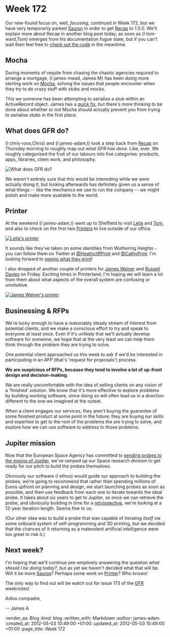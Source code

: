 Week 172
========

Our new-found focus on, well, _focusing_, continued in Week 172, but we have very temporarily parked [Sauron][] in order to get [Recap][] to 1.0.0. We'll explain more about Recap in another blog post today, as soon as {l tom-ward,Tom} emerges from his documentation fugue state, but if you can't wait then feel free to [check out the code][Recap] in the meantime.


Mocha
-----

During moments of respite from chasing the chaotic agencies required to arrange a mortgage, {l james-mead, James M} has been doing more sterling work on [Mocha], solving the issues that people encounter when they try to do crazy stuff with stubs and mocks.

This we someone has been attempting to serialise a stub within an ActiveRecord object. James has a [quick fix](https://github.com/floehopper/mocha/commit/d0569869da15fa9d3d86b18047630452a21906df), but there's more thinking to be done about whether or not Mocha should actually prevent you from trying to serialise stubs in the first place.


What does GFR do?
-----------------

{l chris-roos,Chris} and {l james-adam,I} took a step back from [Recap][] on Thursday morning to roughly map out *what GFR has done*. Like, ever. We roughly categorised the fruit of our labours into five categories: products, apps, libraries, client work, and philosophy.

![What does GFR do?](/images/blog/what-does-gfr-do.jpg)

We weren't entirely sure that this would be interesting while we were actually doing it, but looking afterwards has definitely given us a sense of what things -- like the mechanics we use to run the company -- we might polish and make more available to the world.


Printer
-------

At the weekend {l james-adam,I} went up to Sheffield to visit [Leila](http://finalbullet.com) and [Tom](http://experthuman.com), and also to check on the first two [Printers][Printer] to live outside of our office.

[![Leila's printer](http://distilleryimage2.s3.amazonaws.com/d8cf1be8908011e1abb01231381b65e3_7.jpg)](http://instagr.am/p/J7cOtEGjKO/)

It sounds like they've taken on some identities from Wuthering Heights - you can follow them on Twitter at [@HeathcliffPrint](https://twitter.com/HeathcliffPrint) and [@CathyPrint](https://twitter.com/CathyPrint). I'm looking forward to [seeing what they print](http://www.flickr.com/photos/lovemaus/6995417290/in/photostream)!

I also dropped of another couple of printers for [James Weiner](https://twitter.com/jamesweiner) and [Russell Davies](http://twitter.com/undermanager) on Friday. Exciting times in Printerland; I'm hoping we will learn a lot from them about what aspects of the overall system are confusing or unintuitive.

[![James Weiner's printer](http://distilleryimage10.instagram.com/c3d47690953311e1abb01231381b65e3_7.jpg)](http://instagr.am/p/KK1qQNDo6y/)


Businessing & RFPs
-----------

We're lucky enough to have a reasonably steady stream of interest from potential clients, and we make a conscious effort to try and speak to everyone at least once. Even if it's unlikely that we'll actually develop software for someone, we hope that at the very least we can help them think through the problem they are trying to solve.

One potential client approached us this week to ask if we'd be interested in participating in an _RFP_ (that's 'request for proposals') process.

**We are suspicious of RFPs, because they tend to involve a lot of up-front design and decision-making**.

We are really uncomfortable with the idea of selling clients on any vision of a 'finished' solution. We know that it's more effective to explore problems by building working software, since doing so will often lead us in a  direction different to the one we imagined at the outset.

When a client engages our services, they aren't buying the guarantee of some finished product at some point in the future; they are buying our skills and expertise to get to the root of the problems the are trying to solve, and explore how we can use software to address to those problems.


Jupiter mission
---------------

Now that the European Space Agency has committed to [sending probes to the moons of Jupiter](http://www.guardian.co.uk/science/2012/may/02/esa-mission-jupiters-moons-europa), we've ramped up our Space research division to get ready for our pitch to build the probes themselves.

Obviously our software {l ethos} would guide our approach to building the probes; we're going to recommend that rather than spending millions of Euros upfront on planning and design, we start launching probes as soon as possible, and then use feedback from each one to iterate towards the ideal probe. It takes about six years to get to Jupiter, so once we can retrieve the probe, and obviously building in time for a [retrospective](http://en.wikipedia.org/wiki/Retrospective), we're looking at a 12-year iteration length. Seems fine to us.

(Our other idea was to build a probe that was capable of iterating *itself* via some onboard system of self-programming and 3D printing, but we decided that the chances of it returning as a malevolent artificial intelligence were too great to risk it.)

Next week?
----------

I'm hoping that we'll continue pre-emptively answering the question _what should I be doing today?_, but as yet we haven't decided what that will be. Will it be more [Sauron][]? Perhaps some work on [Printer][]? Who knows!

The only way to find out will be watch out for issue 173 of the [GFR](/) weeknotes!

Adios compadre,

-- James A

[Sauron]: https://github.com/freerange/sauron
[Recap]: https://github.com/freerange/recap
[Mocha]: http://gofreerange.com/mocha/docs/
[Printer]: /printer


:render_as: Blog
:kind: blog
:written_with: Markdown
:author: james-adam
:created_at: 2012-05-03 10:49:00 +01:00
:updated_at: 2012-05-03 10:49:00 +01:00
:page_title: Week 172